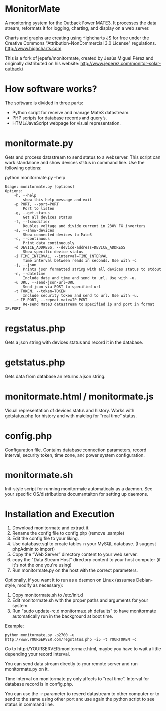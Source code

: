 MonitorMate
===========

A monitoring system for the Outback Power MATE3. It processes the data stream, reformats it for logging, charting, and display on a web server.

Charts and graphs are creating using Highcharts JS for free under the Creative Commons "Attribution-NonCommercial 3.0 License" regulations. http://www.highcharts.com

This is a fork of jepefe/monitormate, created by Jesús Miguel Pérez and originally distributed on his website: http://www.jeperez.com/monitor-solar-outback/ 

How software works?
===========
The software is divided in three parts:

- Python script for receive and manage Mate3 datastream.
- PHP scripts for database records and query’s.
- HTML/JavaScript webpage for visual representation.


monitormate.py
===========
Gets and process datastream to send status to a webserver. This script can work standalone and show devices status in command line. Use the following options:

python monitormate.py –help

	Usage: monitormate.py [options]
	Options:
		-h, --help
			show this help message and exit
		-p PORT, --port=PORT
			Port to listen
		-g, --get-status
			Get all devices status
		-f, --fxmodifier
			Doubles voltage and divide current in 230V FX inverters
		-s, --show-devices
			Show connected devices to Mate3
		-c, --continuous
			Print data continuously
		-d DEVICE_ADDRESS, --device-address=DEVICE_ADDRESS
			Show specific device status
		-i TIME_INTERVAL, --interval=TIME_INTERVAL
			Time interval between reads in seconds. Use with -c
		-j, --json
			Prints json formatted string with all devices status to stdout
		-n, --datetime
			Include date and time and send to url. Use with -u.
		-u URL, --send-json-url=URL
			Send json via POST to specified url
		-t TOKEN, --token=TOKEN
			Include security token and send to url. Use with -u.
		-r IP_PORT, --repeat-mate=IP_PORT
			Re-send Mate3 datastream to specified ip and port in format IP:PORT

 
regstatus.php
===========
Gets a json string with devices status and record it in the database.


getstatus.php
===========
Gets data from database an returns a json string.


monitormate.html / monitormate.js
===========
Visual representation of devices status and history. Works with getstatus.php for history and with matelog for “real time” status.


config.php
===========
Configuration file. Contains database connection parameters, record interval, security token, time zone, and power system configuration.


monitormate.sh
===========
Init-style script for running monitormate automaticaly as a daemon. See your specific OS/distributions documentaiton for setting up daemons.


Installation and Execution
===========

1. Download monitormate and extract it.
2. Rename the config file to config.php (remove .sample)
2. Edit the config file to your liking.
3. Use database.sql to create tables in your MySQL database. (I suggest phpAdmin to import)
4. Copy the “Web Server” directory content to your web server.
5. copy the "Data Stream Host" directory content to your host computer (if it's not the one you're using)
6. Run monitormate.py on the host with the correct parameters.

Optionally, if you want it to run as a daemon on Linux (assumes Debian-style, modify as necessary):

1. Copy monitormate.sh to /etc/init.d
2. Edit monitormate.sh with the proper paths and arguments for your system.
3. Run "sudo update-rc.d monitormate.sh defaults" to have monitormate automatically run in the background at boot time.

Example:

	python monitormate.py -p2700 -u http://www.YOURSERVER.com/regstatus.php -i5 -t YOURTOKEN -c

Go to  http://YOURSERVER/monitormate.html, maybe you have to wait a little depending your record interval.

You can send data stream directly to your remote server and run monitormate.py on it.

Time interval on monitormate.py only affects to “real time”. Interval for database record is in config.php.

You can use the -r parameter to resend datastream to other computer or to send to the same using other port and use again the python script to see status in command line.
